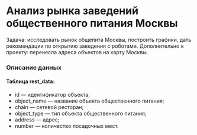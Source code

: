 # Анализ рынка заведений общественного питания Москвы

Задача: исследовать рынок общепита Москвы, построить графики, дать рекомендации по открытию заведения с роботами.
Дополнительно к проекту: перенесла адреса объектов на карту Москвы.

### Описание данных
#### Таблица rest_data:

- id — идентификатор объекта;
- object_name — название объекта общественного питания;
- chain — сетевой ресторан;
- object_type — тип объекта общественного питания;
- address — адрес;
- number — количество посадочных мест.
